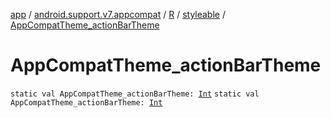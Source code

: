 [app](../../../index.md) / [android.support.v7.appcompat](../../index.md) / [R](../index.md) / [styleable](index.md) / [AppCompatTheme_actionBarTheme](.)

# AppCompatTheme_actionBarTheme

`static val AppCompatTheme_actionBarTheme: `[`Int`](https://kotlinlang.org/api/latest/jvm/stdlib/kotlin/-int/index.html)
`static val AppCompatTheme_actionBarTheme: `[`Int`](https://kotlinlang.org/api/latest/jvm/stdlib/kotlin/-int/index.html)